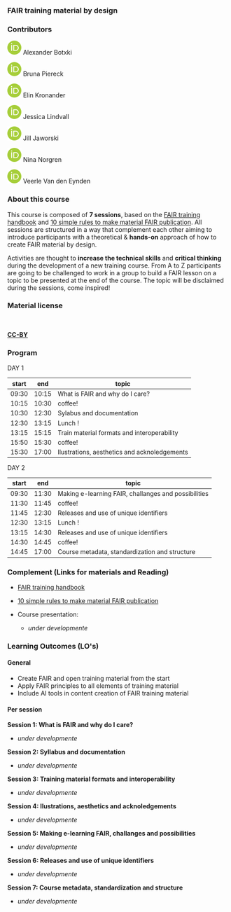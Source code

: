 ### FAIR training material by __design__

### Contributors

[![ORCID](https://raw.githubusercontent.com/vibbits/rdm-introductory-course/main/images/logos/32px-ORCID_iD.svg.png)](https://orcid.org/0000-0001-6691-4233) Alexander Botxki

[![ORCID](https://raw.githubusercontent.com/vibbits/rdm-introductory-course/main/images/logos/32px-ORCID_iD.svg.png)](https://orcid.org/0000-0001-5958-0669) Bruna Piereck

[![ORCID](https://raw.githubusercontent.com/vibbits/rdm-introductory-course/main/images/logos/32px-ORCID_iD.svg.png)](https://orcid.org/0000-0003-0280-6318) Elin Kronander

[![ORCID](https://raw.githubusercontent.com/vibbits/rdm-introductory-course/main/images/logos/32px-ORCID_iD.svg.png)](https://orcid.org/0000-0002-5042-8481) Jessica Lindvall

[![ORCID](https://raw.githubusercontent.com/vibbits/rdm-introductory-course/main/images/logos/32px-ORCID_iD.svg.png)](https://orcid.org/) Jill Jaworski

[![ORCID](https://raw.githubusercontent.com/vibbits/rdm-introductory-course/main/images/logos/32px-ORCID_iD.svg.png)](https://orcid.org/0000-0002-3823-1555) Nina Norgren

[![ORCID](https://raw.githubusercontent.com/vibbits/rdm-introductory-course/main/images/logos/32px-ORCID_iD.svg.png)](https://orcid.org/0000-0003-2542-2747) Veerle Van den Eynden

### About this course

This course is composed of **7 sessions**, based on the [FAIR training handbook](https://elixir-europe-training.github.io/ELIXIR-TrP-FAIR-training-handbook/) and [10 simple rules to make material FAIR publication](https://journals.plos.org/ploscompbiol/article?id=10.1371/journal.pcbi.1007854). All sessions are structured in a way that complement each other aiming to introduce participants with a theoretical & **hands-on** approach of how to create FAIR material by design.

Activities are thought to **increase the technical skills** and **critical thinking** during the development of a new training course. From A to Z participants are going to be challenged to work in a group to build a FAIR lesson on a topic to be presented at the end of the course. The topic will be disclaimed during the sessions, come inspired!


### Material license

<img src="https://raw.githubusercontent.com/vibbits/rdm-course-2022/main/images/logos/CC-by.png" title="" alt="" width="143">

[**CC-BY**](https://creativecommons.org/licenses/by/4.0/)

### Program

DAY 1

| start 	| end   	| topic   	|
|-------	|-------	|---------	|
| 09:30 	| 10:15 	| What is FAIR and why do I care? 	                    |
| 10:15 	| 10:30 	| coffee! 	           	           	                	|
| 10:30 	| 12:30 	| Sylabus and documentation                         	|
| 12:30 	| 13:15 	| Lunch ! 	   	           	     	                	|
| 13:15 	| 15:15 	| Train material formats and interoperability       	|
| 15:50 	| 15:30 	| coffee!    	           	     	                 	|
| 15:30 	| 17:00 	| Ilustrations, aesthetics and acknoledgements      	|


DAY 2

| start 	| end   	| topic   	|
|-------	|-------	|---------	|
| 09:30 	| 11:30 	| Making e-learning FAIR, challanges and possibilities 	|
| 11:30 	| 11:45 	| coffee! 	           	           	                	|
| 11:45 	| 12:30 	| Releases and use of unique identifiers            	|
| 12:30 	| 13:15 	| Lunch ! 	   	           	     	                	|
| 13:15 	| 14:30 	| Releases and use of unique identifiers             	|
| 14:30 	| 14:45 	| coffee!    	           	     	                 	|
| 14:45 	| 17:00 	| Course metadata, standardization and structure    	|

### Complement (Links for materials and Reading)

- [FAIR training handbook](https://elixir-europe-training.github.io/ELIXIR-TrP-FAIR-training-handbook/)
- [10 simple rules to make material FAIR publication](https://journals.plos.org/ploscompbiol/article?id=10.1371/journal.pcbi.1007854)

- Course presentation:
  
  - *under developmente*
  

### Learning Outcomes (LO's)

#### General 

- Create FAIR and open training material from the start 
- Apply FAIR principles to all elements of training material
- Include AI tools in content creation of FAIR training material

#### Per session

**Session 1: What is FAIR and why do I care?**

- *under developmente*

**Session 2: Syllabus and documentation**

- *under developmente*

**Session 3: Training material formats and interoperability**

- *under developmente*

**Session 4: Ilustrations, aesthetics and acknoledgements**

- *under developmente*

**Session 5: Making e-learning FAIR, challanges and possibilities**

- *under developmente*

**Session 6: Releases and use of unique identifiers**

- *under developmente*

**Session 7: Course metadata, standardization and structure**

- *under developmente*

